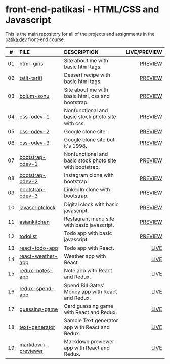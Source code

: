# front-end-patikasi - HTML/CSS and Javascript

This is the main repository for all of the projects and assignments in the [patika.dev](https://patika.dev) front-end course.

|  #   | FILE                                                         | DESCRIPTION                                              |                                                 LIVE/PREVIEW |
| :--: | :----------------------------------------------------------- | :------------------------------------------------------- | -----------------------------------------------------------: |
|  01  | [html-giris](https://github.com/emirhancirmencik/front-end-patikasi/tree/main/html-odevler/html-giris) | Site about me with basic html tags.                      | [PREVIEW](https://htmlpreview.github.io/?https://github.com/emirhancirmencik/front-end-patikasi/blob/main/html-odevler/html-giris/index.html) |
|  02  | [tatli-tarifi](https://github.com/emirhancirmencik/front-end-patikasi/tree/main/html-odevler/tatli-tarifi) | Dessert recipe with basic html tags.                     | [PREVIEW](https://htmlpreview.github.io/?https://github.com/emirhancirmencik/front-end-patikasi/blob/main/html-odevler/tatli-tarifi/index.html) |
|  03  | [bolum-sonu](https://github.com/emirhancirmencik/front-end-patikasi/tree/main/html-odevler/bolum-sonu) | Site about me with basic html, css and bootstrap.        | [PREVIEW](https://htmlpreview.github.io/?https://github.com/emirhancirmencik/front-end-patikasi/blob/main/html-odevler/bolum-sonu/index.html) |
|  04  | [css-odev-1](https://github.com/emirhancirmencik/front-end-patikasi/tree/main/css-odevler/css-odev-1) | Nonfunctional and basic stock photo site with css.       | [PREVIEW](https://htmlpreview.github.io/?https://github.com/emirhancirmencik/front-end-patikasi/blob/main/css-odevler/css-odev-1/index.html) |
|  05  | [css-odev-2](https://github.com/emirhancirmencik/front-end-patikasi/tree/main/css-odevler/css-odev-2) | Google clone site.                                       | [PREVIEW](https://htmlpreview.github.io/?https://github.com/emirhancirmencik/front-end-patikasi/blob/main/css-odevler/css-odev-2/index.html) |
|  06  | [css-odev-3](https://github.com/emirhancirmencik/front-end-patikasi/tree/main/css-odevler/css-odev-3) | Google clone site but it's 1998.                         | [PREVIEW](https://htmlpreview.github.io/?https://github.com/emirhancirmencik/front-end-patikasi/blob/main/css-odevler/css-odev-3/index.html) |
|  07  | [bootstrap-odev-1](https://github.com/emirhancirmencik/front-end-patikasi/tree/main/bootstrap-odevler/bootstrap-odev-1) | Nonfunctional and basic stock photo site with bootstrap. | [PREVIEW](https://htmlpreview.github.io/?https://github.com/emirhancirmencik/front-end-patikasi/blob/main/bootstrap-odevler/bootstrap-odev-1/index.html) |
|  08  | [bootstrap-odev-2](https://github.com/emirhancirmencik/front-end-patikasi/tree/main/bootstrap-odevler/bootstrap-odev-2) | Instagram clone with bootstrap.                          | [PREVIEW](https://htmlpreview.github.io/?https://github.com/emirhancirmencik/front-end-patikasi/blob/main/bootstrap-odevler/bootstrap-odev-2/index.html) |
|  09  | [bootstrap-odev-3](https://github.com/emirhancirmencik/front-end-patikasi/tree/main/bootstrap-odevler/bootstrap-odev-3) | LinkedIn clone with bootstrap.                           | [PREVIEW](https://htmlpreview.github.io/?https://github.com/emirhancirmencik/front-end-patikasi/blob/main/bootstrap-odevler/bootstrap-odev-3/index.html) |
|  10  | [javascriptclock](https://github.com/emirhancirmencik/front-end-patikasi/tree/main/javascript-odevler/javascriptclock) | Digital clock with basic javascript.                     | [PREVIEW](https://htmlpreview.github.io/?https://github.com/emirhancirmencik/front-end-patikasi/blob/main/javascript-odevler/javascriptclock/index.html) |
|  11  | [asiankitchen](https://github.com/emirhancirmencik/front-end-patikasi/tree/main/javascript-odevler/asiankitchen) | Restaurant menu site with basic javascript.              | [PREVIEW](https://htmlpreview.github.io/?https://github.com/emirhancirmencik/front-end-patikasi/blob/main/javascript-odevler/asiankitchen/index.html) |
|  12  | [todolist](https://github.com/emirhancirmencik/front-end-patikasi/tree/main/javascript-odevler/todolist) | Todo app with basic javascript.                          | [PREVIEW](https://htmlpreview.github.io/?https://github.com/emirhancirmencik/front-end-patikasi/blob/main/javascript-odevler/todolist/index.html) |
|  13  | [react-todo-app](https://github.com/emirhancirmencik/front-end-patikasi/tree/main/react-odevler/react-todo-app) | Todo app with React.                                     |                        [LIVE](https://todoappec.netlify.app) |
|  14  | [react-weather-app](https://github.com/emirhancirmencik/front-end-patikasi/tree/main/react-odevler/react-weather-app) | Weather app with React.                                  |                    [LIVE](https://weatherapp7d.netlify.app/) |
|  15  | [redux-notes-app](https://github.com/emirhancirmencik/front-end-patikasi/tree/main/redux-odevler/redux-notes-app) | Note app with React and Redux.                           |                   [LIVE](https://notes-app-pat.netlify.app/) |
|  16  | [redux-spend-app](https://github.com/emirhancirmencik/front-end-patikasi/tree/main/redux-odevler/redux-spend-app) | Spend Bill Gates' Money app with React and Redux.        |                 [LIVE](https://ecspendmoneyapp.netlify.app/) |
|  17  | [guessing-game](https://github.com/emirhancirmencik/front-end-patikasi/tree/main/redux-odevler/guessing-game) | Card guessing game with React and Redux.                 |                [LIVE](https://cardguessinggame.netlify.app/) |
|  18  | [text-generator](https://github.com/emirhancirmencik/front-end-patikasi/tree/main/redux-odevler/text-generator) | Sample Text generator app with React and Redux.          |                 [LIVE](https://textgeneratorec.netlify.app/) |
|  19  | [markdown-previewer](https://github.com/emirhancirmencik/front-end-patikasi/tree/main/redux-odevler/markdown-previewer) | Markdown previewer app with React and Redux.             |             [LIVE](https://markdownpreviewerec.netlify.app/) |
